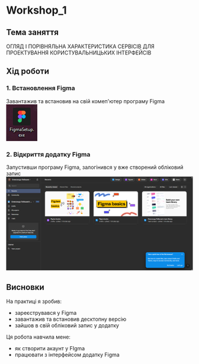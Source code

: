 # Workshop_1

## Тема заняття
ОГЛЯД І ПОРІВНЯЛЬНА ХАРАКТЕРИСТИКА СЕРВІСІВ ДЛЯ ПРОЕКТУВАННЯ КОРИСТУВАЛЬНИЦЬКИХ ІНТЕРФЕЙСІВ

## Хід роботи

### 1. Встановлення Figma
Завантажив та встановив на свій комеп'ютер програму Figma
![Figma встановлена](images/desktop_figma_installed.png)

### 2. Відкриття додатку Figma
Запустивши програму Figma, залогінився у вже створений обліковий запис
![Зайшли у Figma](images/figma_logged_in.png)

## Висновки
На практиці я зробив:
  - зареєструвався у Figma
  - завантажив та встановив десктопну версію
  - зайшов в свій обліковий запис у додатку

Ця робота навчила мене:
  - як створити акаунт у FIgma
  - працювати з інтерфейсом додатку Figma
